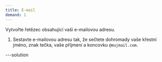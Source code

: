 ```yaml
---
title: E-mail
demand: 1
---
```


Vytvořte řetězec obsahující vaši e-mailovou adresu.

1. Sestavte e-mailovou adresu tak, že sečtete dohromady vaše křestní jméno, znak tečka, vaše příjmení a koncovku `@mujmail.com`.

---solution
<!--

```js
'Tom' + '.' + 'Jedno' + '@mujmail.com';
```
-->
